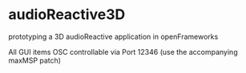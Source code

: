 # audioReactive3D
prototyping a 3D audioReactive application in openFrameworks

All GUI items OSC controllable via Port 12346 (use the accompanying maxMSP patch)

